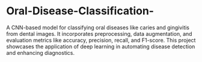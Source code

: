 # Oral-Disease-Classification-
 A CNN-based model for classifying oral diseases like caries and gingivitis from dental images. It incorporates preprocessing, data augmentation, and evaluation metrics like accuracy, precision, recall, and F1-score. This project showcases the application of deep learning in automating disease detection and enhancing diagnostics.
